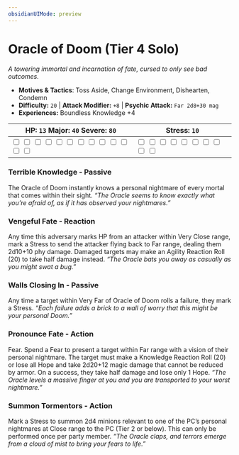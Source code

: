 ```yaml
---
obsidianUIMode: preview
---
```

# Oracle of Doom (Tier 4 Solo)

*A towering immortal and incarnation of fate, cursed to only see bad outcomes.*

- **Motives & Tactics**: Toss Aside, Change Environment, Dishearten, Condemn
- **Difficulty:** `20` | **Attack Modifier:** `+8` | **Psychic Attack:** `Far 2d8+30 mag`
- **Experiences:** Boundless Knowledge +4

| HP: `13` Major: `40` Severe: `80` | Stress: `10` |
|--|--|
|  <input type="checkbox" unchecked id="a8607d0c"> <input type="checkbox" unchecked id="64e47f4b"> <input type="checkbox" unchecked id="e54757ef"> <input type="checkbox" unchecked id="f3e8523f"> <input type="checkbox" unchecked id="6a55ba1a"> <input type="checkbox" unchecked id="aa6d74bc"> <input type="checkbox" unchecked id="af7e424f"> <input type="checkbox" unchecked id="3b010bb8"> <input type="checkbox" unchecked id="cec23198"> <input type="checkbox" unchecked id="79fd0e3b"> <input type="checkbox" unchecked id="6e693655"> <input type="checkbox" unchecked id="80c32406"> <input type="checkbox" unchecked id="cde86dff"> |  <input type="checkbox" unchecked id="5c7b8919"> <input type="checkbox" unchecked id="a3607a7c"> <input type="checkbox" unchecked id="10385858"> <input type="checkbox" unchecked id="7f016457"> <input type="checkbox" unchecked id="6f4cf52b"> <input type="checkbox" unchecked id="f9a4aa83"> <input type="checkbox" unchecked id="d8c08171"> <input type="checkbox" unchecked id="ef6a2f35"> <input type="checkbox" unchecked id="08f31e40"> <input type="checkbox" unchecked id="df014054"> |

### Terrible Knowledge - Passive

The Oracle of Doom instantly knows a personal nightmare of every mortal that comes within their sight. *“The Oracle seems to know exactly what you’re afraid of, as if it has observed your nightmares.”*

### Vengeful Fate - Reaction

Any time this adversary marks HP from an attacker within Very Close range, mark a Stress to send the attacker flying back to Far range, dealing them 2d10+10 phy damage. Damaged targets may make an Agility Reaction Roll (20) to take half damage instead. *“The Oracle bats you away as casually as you might swat a bug.”*

### Walls Closing In - Passive

Any time a target within Very Far of Oracle of Doom rolls a failure, they mark a Stress. *“Each failure adds a brick to a wall of worry that this might be your personal Doom.”*

### Pronounce Fate - Action

Fear. Spend a Fear to present a target within Far range with a vision of their personal nightmare. The target must make a Knowledge Reaction Roll (20) or lose all Hope and take 2d20+12 magic damage that cannot be reduced by armor. On a success, they take half damage and lose only 1 Hope. *“The Oracle levels a massive finger at you and you are transported to your worst nightmare.”*

### Summon Tormentors - Action

Mark a Stress to summon 2d4 minions relevant to one of the PC’s personal nightmares at Close range to the PC (Tier 2 or below). This can only be performed once per party member. *“The Oracle claps, and terrors emerge from a cloud of mist to bring your fears to life.”*

